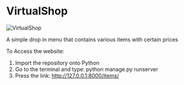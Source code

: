 # VirtualShop

![VirtualShop](https://user-images.githubusercontent.com/46385457/65198603-ac557a80-da51-11e9-846a-c5085b2a143a.png)



A simple drop in menu that contains various items with certain prices 

To Access the website:
1) Import the repository onto Python
2) Go to the terminal and type: python manage.py runserver
3) Press the link: http://127.0.0.1:8000/items/
